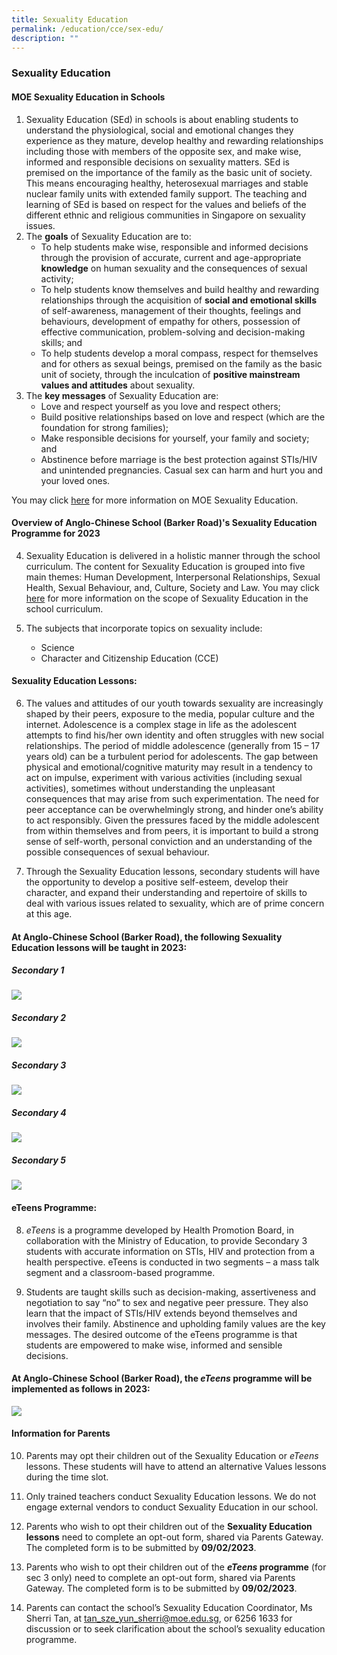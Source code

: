 ```yaml
---
title: Sexuality Education
permalink: /education/cce/sex-edu/
description: ""
---
```

### **Sexuality Education**

#### **MOE Sexuality Education in Schools**

1. Sexuality Education (SEd) in schools is about enabling students to understand the physiological, social and emotional changes they experience as they mature, develop healthy and rewarding relationships including those with members of the opposite sex, and make wise, informed and responsible decisions on sexuality matters. SEd is premised on the importance of the family as the basic unit of society. This means encouraging healthy, heterosexual marriages and stable nuclear family units with extended family support. The teaching and learning of SEd is based on respect for the values and beliefs of the different ethnic and religious communities in Singapore on sexuality issues.
2. The **goals** of Sexuality Education are to:
	* To help students make wise, responsible and informed decisions through the provision of accurate, current and age-appropriate **knowledge** on human sexuality and the consequences of sexual activity;
	* To help students know themselves and build healthy and rewarding relationships through the acquisition of **social and emotional skills** of self-awareness, management of their thoughts, feelings and behaviours, development of empathy for others, possession of effective communication, problem-solving and decision-making skills; and
	* To help students develop a moral compass, respect for themselves and for others as sexual beings, premised on the family as the basic unit of society, through the inculcation of **positive mainstream values and attitudes** about sexuality.
3. The **key messages** of Sexuality Education are:
	* Love and respect yourself as you love and respect others;
	* Build positive relationships based on love and respect (which are the foundation for strong families);
	* Make responsible decisions for yourself, your family and society; and
	* Abstinence before marriage is the best protection against STIs/HIV and unintended pregnancies. Casual sex can harm and hurt you and your loved ones.

You may click [here](https://go.gov.sg/moe-sexuality-education) for more information on MOE Sexuality Education.

#### **Overview of Anglo-Chinese School (Barker Road)'s Sexuality Education Programme for 2023**
4. Sexuality Education is delivered in a holistic manner through the school curriculum. The content for Sexuality Education is grouped into five main themes: Human Development, Interpersonal Relationships, Sexual Health, Sexual Behaviour, and, Culture, Society and Law. You may click [here](https://go.gov.sg/moe-sexuality-education-scope) for more information on the scope of Sexuality Education in the school curriculum.

5. The subjects that incorporate topics on sexuality include:
	* Science
	* Character and Citizenship Education (CCE)

#### **Sexuality Education Lessons:**

6. The values and attitudes of our youth towards sexuality are increasingly shaped by their peers, exposure to the media, popular culture and the internet. Adolescence is a complex stage in life as the adolescent attempts to find his/her own identity and often struggles with new social relationships. The period of middle adolescence (generally from 15 – 17 years old) can be a turbulent period for adolescents. The gap between physical and emotional/cognitive maturity may result in a tendency to act on impulse, experiment with various activities (including sexual activities), sometimes without understanding the unpleasant consequences that may arise from such experimentation. The need for peer acceptance can be overwhelmingly strong, and hinder one’s ability to act responsibly.  Given the pressures faced by the middle adolescent from within themselves and from peers, it is important to build a strong sense of self-worth, personal conviction and an understanding of the possible consequences of sexual behaviour. 

7. Through the Sexuality Education lessons, secondary students will have the opportunity to develop a positive self-esteem, develop their character, and expand their understanding and repertoire of skills to deal with various issues related to sexuality, which are of prime concern at this age. 

#### **At Anglo-Chinese School (Barker Road), the following Sexuality Education lessons will be taught in 2023:**

##### **Secondary 1**

![](/images/SEd_sec1.jpg)

##### **Secondary 2**

![](/images/SEd_sec2.jpg)

##### **Secondary 3**

![](/images/SEd_sec3.jpg)

##### **Secondary 4**

![](/images/SEd_sec4.jpg)

##### **Secondary 5**

![](/images/SEd_sec5.jpg)

#### **eTeens Programme:**
8. *eTeens* is a programme developed by Health Promotion Board, in collaboration with the Ministry of Education, to provide Secondary 3 students with accurate information on STIs, HIV and protection from a health perspective. eTeens is conducted in two segments – a mass talk segment and a classroom-based programme.

9. Students are taught skills such as decision-making, assertiveness and negotiation to say “no” to sex and negative peer pressure. They also learn that the impact of STIs/HIV extends beyond themselves and involves their family. Abstinence and upholding family values are the key messages. The desired outcome of the eTeens programme is that students are empowered to make wise, informed and sensible decisions.

#### **At Anglo-Chinese School (Barker Road), the *eTeens* programme will be implemented as follows in 2023:**

![](/images/SEd_eTeens.jpg)

#### **Information for Parents**

10. Parents may opt their children out of the Sexuality Education or *eTeens* lessons. These students will have to attend an alternative Values lessons during the time slot.

11. Only trained teachers conduct Sexuality Education lessons. We do not engage external vendors to conduct Sexuality Education in our school.

12. Parents who wish to opt their children out of the **Sexuality Education lessons** need to complete an opt-out form, shared via Parents Gateway. The completed form is to be submitted by **09/02/2023**.

13. Parents who wish to opt their children out of the ***eTeens* programme** (for sec 3 only) need to complete an opt-out form, shared via Parents Gateway. The completed form is to be submitted by **09/02/2023**.

14. Parents can contact the school’s Sexuality Education Coordinator, Ms Sherri Tan, at [tan\_sze\_yun\_sherri@moe.edu.sg](mailto:tan_sze_yun_sherri@moe.edu.sg), or 6256 1633 for discussion or to seek clarification about the school’s sexuality education programme.